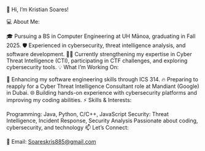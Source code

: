 👋 Hi, I’m Kristian Soares!

💻 About Me:

🎓 Pursuing a BS in Computer Engineering at UH Mānoa, graduating in Fall 2025.
🛡️ Experienced in cybersecurity, threat intelligence analysis, and software development.
🕵️‍♂️ Currently strengthening my expertise in Cyber Threat Intelligence (CTI), participating in CTF challenges, and exploring cybersecurity tools.
💡 What I’m Working On:

🚀 Enhancing my software engineering skills through ICS 314.
🔥 Preparing to reapply for a Cyber Threat Intelligence Consultant role at Mandiant (Google) in Dubai.
🌐 Building hands-on experience with cybersecurity platforms and improving my coding abilities.
⚡ Skills & Interests:

Programming: Java, Python, C/C++, JavaScript
Security: Threat Intelligence, Incident Response, Security Analysis
Passionate about coding, cybersecurity, and technology
📫 Let’s Connect:

📧 Email: Soareskris885@gmail.com
